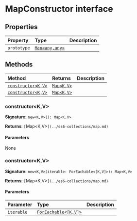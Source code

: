 # MapConstructor interface










## Properties

| Property	   | Type	| Description|
|:-------------|:-------|:-----------|
|`prototype`      | [`Map<any,any>`](../es6-collections/map.md) |  |




## Methods

| Method	   |  Returns	| Description|
|:-------------|:-------|:-----------|
|[`constructor<K,V>`](#constructor<k,v>)      | [`Map<K,V>`](../es6-collections/map.md) |  |
|[`constructor<K,V>`](#constructor<k,v>)      | [`Map<K,V>`](../es6-collections/map.md) |  |




### constructor<K,V>



**Signature:** ``new<K,V>(): Map<K,V>``

**Returns**: `[`Map<K,V>`](../es6-collections/map.md)`



#### Parameters
None


### constructor<K,V>



**Signature:** ``new<K,V>(iterable: ForEachable<[K,V]>): Map<K,V>``

**Returns**: `[`Map<K,V>`](../es6-collections/map.md)`



#### Parameters


| Parameter	   | Type    | Description |
|:-------------|:---------------|:------------|
| `iterable`    | [`ForEachable<[K,V]>`](../es6-collections/foreachable.md) |  |

